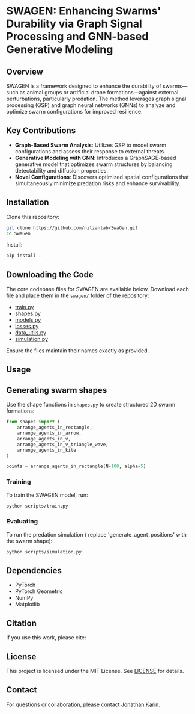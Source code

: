 # SWAGEN: Enhancing Swarms' Durability via Graph Signal Processing and GNN-based Generative Modeling

## Overview

SWAGEN is a framework designed to enhance the durability of swarms—such as animal groups or artificial drone formations—against external perturbations, particularly predation. The method leverages graph signal processing (GSP) and graph neural networks (GNNs) to analyze and optimize swarm configurations for improved resilience.

## Key Contributions

* **Graph-Based Swarm Analysis**: Utilizes GSP to model swarm configurations and assess their response to external threats.
* **Generative Modeling with GNN**: Introduces a GraphSAGE-based generative model that optimizes swarm structures by balancing detectability and diffusion properties.
* **Novel Configurations**: Discovers optimized spatial configurations that simultaneously minimize predation risks and enhance survivability.


## Installation

Clone this repository:

```bash
git clone https://github.com/nitzanlab/SwaGen.git
cd SwaGen
```

Install:

```bash
pip install .
```

## Downloading the Code

The core codebase files for SWAGEN are available below. Download each file and place them in the `swagen/` folder of the repository:

* [train.py](#)
* [shapes.py](#)
* [models.py](#)
* [losses.py](#)
* [data\_utils.py](#)
* [simulation.py](#)

Ensure the files maintain their names exactly as provided.

## Usage

## Generating swarm shapes

Use the shape functions in `shapes.py` to create structured 2D swarm formations:

```python
from shapes import (
    arrange_agents_in_rectangle,
    arrange_agents_in_arrow,
    arrange_agents_in_v,
    arrange_agents_in_v_triangle_wave,
    arrange_agents_in_kite
)

points = arrange_agents_in_rectangle(N=100, alpha=5)
```

### Training

To train the SWAGEN model, run:

```bash
python scripts/train.py
```

### Evaluating

To run the predation simulation ( replace 'generate_agent_positions' with the swarm shape):

```bash
python scripts/simulation.py
```


## Dependencies

* PyTorch
* PyTorch Geometric
* NumPy
* Matplotlib

## Citation

If you use this work, please cite:


## License

This project is licensed under the MIT License. See [LICENSE](LICENSE) for details.

## Contact

For questions or collaboration, please contact [Jonathan Karin](mailto:jonathan.karin@mail.huji.ac.il).
